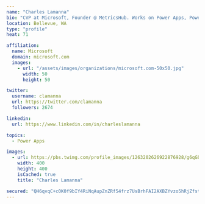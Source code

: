 ```yaml
---
name: "Charles Lamanna"
bio: "CVP at Microsoft, Founder @ MetricsHub. Works on Power Apps, Power Automate, Power Virtual Agent, Common Data Service and Dynamics 365."
location: Bellevue, WA
type: "profile"
heat: 71

affiliation:
  name: Microsoft
  domain: microsoft.com
  images:
    - url: "/assets/images/organizations/microsoft.com-50x50.jpg"
      width: 50
      height: 50

twitter:
  username: clamanna
  url: https://twitter.com/clamanna
  followers: 2674

linkedin:
  url: https://www.linkedin.com/in/charleslamanna

topics:
  - Power Apps

images:
  - url: https://pbs.twimg.com/profile_images/1263202626922876928/g6qGbHZ-_400x400.jpg
    width: 400
    height: 400
    isCached: true
    title: "Charles Lamanna"

secured: "QH6qvqC+c0K0f9bIY4RiNqAupZnZRf54frz7UsBrhFAI2AXBZYvzo5hRjZfstpcyYjYzajAePC2PgchnB8vEKAnL79y4RXhgznssZL/GahNCz3aezRizB0WjEtN3TLqgI0K8RWkTsmgMZn6NOVxQEFZnmq5LV1UtIKB2d7WPr2E/cFQmjsk9+7rm9ACLVLhIFK00g8dmPyPlS5NIEOB5mBBpPQzo5LxCXHMIlTxsctB94QyPfIPmwRuEeR5zIJVyXnk73dtABTxh2kMjoTdzAvmv8khcsVeyphCqVhc84rcVsepv1II7j9WOuaauoFx0tmcOpAuGH42RRU8e+Z3MsONxkDsCPPj6ocE1uXjugHcOuybSSOFVzRCYAkttpX0JBvyUsFRSLWMICTxkGY6RlzAPyHkz1xqux0fEFTbyOe4=;h2KzY0MZQNTe2xmPmEIRKA=="
---
```



